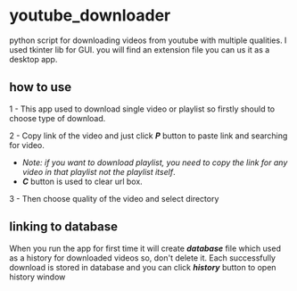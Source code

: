 # youtube_downloader
 python script for downloading videos from youtube with multiple qualities. 
 I used tkinter lib for GUI.
 you will find an extension file you can us it as a desktop app.
 
 ## how to use 
 1 - This app used to download single video or playlist so firstly should to choose type of download.
 
 2 - Copy link of the video and just click ***P*** button to paste link and searching for video.
 
 - *Note: if you want to download playlist, you need to copy the link for any video in that playlist not the playlist itself*.
 - ***C*** button is used to clear url box.
 
 3 - Then choose quality of the video and select directory
 
 ## linking to database
 When you run the app for first time it will create ***database*** file which used as a history for downloaded videos so, don't delete it.
 Each successfully download is stored in database and you can click ***history*** button to open history window
 
 

